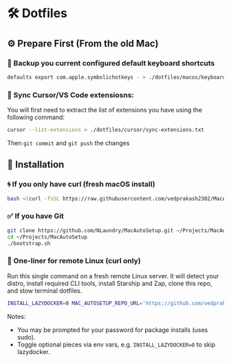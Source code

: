 # 🛠️ Dotfiles

## ⚙️ Prepare First (From the old Mac)

### 🔄 Backup you current configured default keyboard shortcuts

```sh
defaults export com.apple.symbolichotkeys - > ./dotfiles/macos/keyboard-shortcuts.xml
```

### 🔗 Sync Cursor/VS Code extensiosns:

You will first need to extract the list of extensions you have using the following command:

```sh
cursor --list-extensions > ./dotfiles/cursor/sync-extensions.txt
```

Then `git commit` and `git push` the changes

## 🔧 Installation

### 🌀 If you only have curl (fresh macOS install)

```sh
bash <(curl -fsSL https://raw.githubusercontent.com/vedprakash2302/MacAutoSetup/main/bootstrap-nogit.sh)
```

### ✅ If you have Git

```sh
git clone https://github.com/NLaundry/MacAutoSetup.git ~/Projects/MacAutoSetup
cd ~/Projects/MacAutoSetup
./bootstrap.sh
```

### 🐧 One-liner for remote Linux (curl only)

Run this single command on a fresh remote Linux server. It will detect your distro, install required CLI tools, install Starship and Zap, clone this repo, and stow terminal dotfiles.

```sh
INSTALL_LAZYDOCKER=0 MAC_AUTOSETUP_REPO_URL='https://github.com/vedprakash2302/MacAutoSetup.git' bash <(curl -fsSL https://raw.githubusercontent.com/vedprakash2302/MacAutoSetup/main/bootstrap-linux.sh)
```

Notes:

- You may be prompted for your password for package installs (uses sudo).
- Toggle optional pieces via env vars, e.g. `INSTALL_LAZYDOCKER=0` to skip lazydocker.
